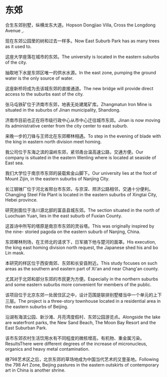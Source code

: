 # 东郊

<p><span class="chinese">合生东郊别墅，纵横龙东大道。</span><span class="english">Hopson Dongjiao Villa, Cross the Longdong Avenue ,.</span></p>

<p><span class="chinese">现在东郊公园里的树和过去一样多。</span><span class="english">Now East Suburb Park has as many trees as it used to.</span></p>

<p><span class="chinese">这座大学座落在城市的东郊。</span><span class="english">The university is located in the eastern suburbs of the city.</span></p>

<p><span class="chinese">抽取地下水是东郊区唯一的供水水源。</span><span class="english">In the east zone, pumping the ground water is the only source of water.</span></p>

<p><span class="chinese">这座新桥将成为去该城东郊的直接通道。</span><span class="english">The new bridge will provide direct access to the suburbs east of the city.</span></p>

<p><span class="chinese">张马屯铁矿位于济南市东郊，地表无处建尾矿库。</span><span class="english">Zhangmatun Iron Mine is situated in the suburbs of Jinan municipality, Shandong.</span></p>

<p><span class="chinese">济南市目前也正在将市级行政中心从市中心迁往城市东郊。</span><span class="english">Jinan is now moving its administrative center from the city center to east suburb.</span></p>

<p><span class="chinese">来晚一步的刀锋与王师北在东郊椰林相遇。</span><span class="english">To step in the evening of blade with the king in eastern north division meet homing.</span></p>

<p><span class="chinese">我公司位于东海之滨的温岭东郊，紧邻甬台温高速公路，交通方便。</span><span class="english">Our company is situated in the eastern Wenling where is located at seaside of East sea.</span></p>

<p><span class="chinese">我们大学位于南京市东郊的装载紫金山脚下。</span><span class="english">Our university lies at the foot of Mount Zijin, in the eastern suburbs of Nanjing City.</span></p>

<p><span class="chinese">长江钢锉厂位于河北省邢台市东郊，与京深、邢济公路相邻，交通十分便利。</span><span class="english">Changjing Steel File Plant is located in the eastern suburbs of Xingtai City, Hebei province.</span></p>

<p><span class="chinese">研究剖面位于洛川源北部的富县县城东郊。</span><span class="english">The section situated in the north of Luochuan Yuan, lies in the east suburb of Fuxian County.</span></p>

<p><span class="chinese">这首诗中所写的塔原是南京市东郊的灵谷塔。</span><span class="english">This was originally inspired by the nine- storied pagoda on the eastern suburb of Nanjing, China.</span></p>

<p><span class="chinese">东郊椰林刑场，在王师北的请求下，日军摘下他与楚河的面罩。</span><span class="english">His execution, the king east homing division north request, the Japanese shed his and bo Lin mask.</span></p>

<p><span class="chinese">本研究的样区位于西安南郊、东郊和长安县附近。</span><span class="english">This study focuses on such areas as the southern and eastern part of Xi'an and near Chang'an county.</span></p>

<p><span class="chinese">尤其对于北郊和部分东郊的市民更为方便。</span><span class="english">Especially in the northern suburbs and some eastern suburbs more convenient for members of the public.</span></p>

<p><span class="chinese">该项目位于北京东郊一处居住区之中，设计范围是联排别墅楼当中一个单元的上下三层。</span><span class="english">The project is a three-story townhouse located in a residential area in the eastern suburbs of Beijing.</span></p>

<p><span class="chinese">沿湖有海滨公园、新沙滩、月亮湾度假村、东郊公园游览点。</span><span class="english">Alongside the lake are waterfront parks, the New Sand Beach, The Moon Bay Resort and the East Suburban Park.</span></p>

<p><span class="chinese">该市东郊农村生活饮用水有不同程度的微核增高，有机物、重金属污染。</span><span class="english">ResultsThere were different degrees of the increase of micronucleus, organics and heavy metal contamination.</span></p>

<p><span class="chinese">继798艺术区之后，北京东郊的草场地成为中国当代艺术的又壹圣地。</span><span class="english">Following the 798 Art Zone, Beijing pastures in the eastern outskirts of contemporary art in China is another shrine.</span></p>

